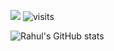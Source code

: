 [![](https://visitcount.itsvg.in/api?id=rahulhingve&label=Profile%20Views&pretty=false)](https://rahulhingve.vercel.app/)
![visits](https://visit-counter.vercel.app/counter.png?page=https%3A%2F%2Fgithub.com%2Frahulhingve&s=40&c=ffd500&bg=00000000&no=4&ff=alien&tb=Visit+Count+%3A+&ta=)


![Rahul's GitHub stats](https://github-readme-stats.vercel.app/api?username=rahulhingve&show_icons=true&theme=tokyonight)
